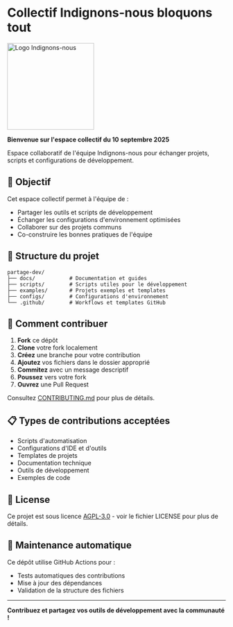 # Collectif Indignons-nous bloquons tout

<img src="https://indignonsnous.fr/global/img/logo-inbt.svg" alt="Logo Indignons-nous" width="200">

**Bienvenue sur l'espace collectif du 10 septembre 2025**

Espace collaboratif de l'équipe Indignons-nous pour échanger projets, scripts et configurations de développement.

## 🎯 Objectif

Cet espace collectif permet à l'équipe de :
- Partager les outils et scripts de développement
- Échanger les configurations d'environnement optimisées
- Collaborer sur des projets communs
- Co-construire les bonnes pratiques de l'équipe

## 📁 Structure du projet

```
partage-dev/
├── docs/           # Documentation et guides
├── scripts/        # Scripts utiles pour le développement
├── examples/       # Projets exemples et templates
├── configs/        # Configurations d'environnement
└── .github/        # Workflows et templates GitHub
```

## 🤝 Comment contribuer

1. **Fork** ce dépôt
2. **Clone** votre fork localement
3. **Créez** une branche pour votre contribution
4. **Ajoutez** vos fichiers dans le dossier approprié
5. **Commitez** avec un message descriptif
6. **Poussez** vers votre fork
7. **Ouvrez** une Pull Request

Consultez [CONTRIBUTING.md](CONTRIBUTING.md) pour plus de détails.

## 📋 Types de contributions acceptées

- Scripts d'automatisation
- Configurations d'IDE et d'outils
- Templates de projets
- Documentation technique
- Outils de développement
- Exemples de code

## 📄 License

Ce projet est sous licence [AGPL-3.0](LICENSE) - voir le fichier LICENSE pour plus de détails.

## 🔧 Maintenance automatique

Ce dépôt utilise GitHub Actions pour :
- Tests automatiques des contributions
- Mise à jour des dépendances
- Validation de la structure des fichiers

---

**Contribuez et partagez vos outils de développement avec la communauté !**